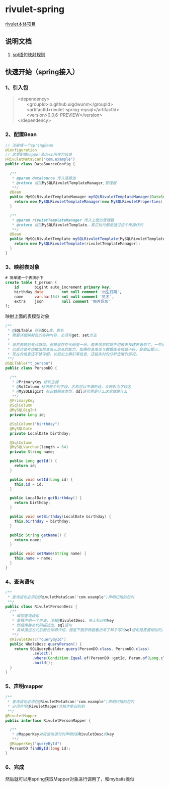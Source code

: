 # rivulet-spring
[rivulet本体项目](https://github.com/uigdwunm/rivulet)
## 说明文档
1. [spl语句映射规则](https://github.com/uigdwunm/rivulet/blob/main/docs/cn/%E4%BD%BF%E7%94%A8%E8%AF%B4%E6%98%8E/sql%E8%AF%AD%E5%8F%A5%E6%98%A0%E5%B0%84%E8%A7%84%E5%88%99.md)
## 快速开始（spring接入）
### 1、引入包
>
>&lt;dependency>\
>&ensp;&ensp;&ensp;&ensp;&lt;groupId>io.github.uigdwunm&lt;/groupId>\
>&ensp;&ensp;&ensp;&ensp;&lt;artifactId>rivulet-spring-mysql&lt;/artifactId>\
>&ensp;&ensp;&ensp;&ensp;&lt;version>0.0.6-PREVIEW&lt;/version>\
>&lt;/dependency>

### 2、配置Bean
```java
// 注册成一个springBean
@Configuration
// 这里配置mapper及desc所在包目录
@RivuletMetaScan("com.example")
public class DataSourceConfig {
    
  /**
   * @param dataSource 传入连接池
   * @return 返回MySQLRivuletTemplateManager,管理器
   **/
  @Bean
  public MySQLRivuletTemplateManager mySQLRivuletTemplateManager(DataSource dataSource) {
    return new MySQLRivuletTemplateManager(new MySQLRivuletProperties(), dataSource);
  }

  /**
   * @param rivuletTemplateManager 传入上面的管理器
   * @return 返回MySQLRivuletTemplate，真正执行都是通过这个来操作的
   **/
  @Bean
  public MySQLRivuletTemplate mySQLRivuletTemplate(MySQLRivuletTemplateManager rivuletTemplateManager) {
    return new MySQLRivuletTemplate(rivuletTemplateManager);
  }
}
```
### 3、映射表对象
``` sql
# 简单建一个表演示下
create table t_person (
    id       bigint auto_increment primary key,
    birthday date        not null comment '出生日期',
    name     varchar(64) not null comment '姓名',
    extra    json        null comment '额外信息'
);
```
映射上面的表模型对象
```java
/**
 * @SQLTable 标识SQL表，表名
 * 需要详细映射表的各种内容，必须有get、set方法
 * 
 * 虽然表映射有点麻烦，但是留存在代码里一份，查表信息时就不用再去找建表语句了，一劳永逸。
 * 以后也会考虑推出检查表元信息的能力，如果检查发现与数据库表信息不符，会做出提示。
 * 现在的信息还不够详细，以后加上索引等信息，还能实时的分析走索引情况。
 **/
@SQLTable("t_person")
public class PersonDO {

  /**
   * @PrimaryKey 标识主键
   * @SqlColumn 标识是个列字段，名称可以不填的话，会映射为字段名
   * @MySQLBigInt 标识数据库类型，ddl语句里是什么这里就是什么
   **/
  @PrimaryKey
  @SqlColumn
  @MySQLBigInt
  private Long id;

  @SqlColumn("birthday")
  @MySQLDate
  private LocalDate birthday;

  @SqlColumn
  @MySQLVarchar(length = 64)
  private String name;

  public Long getId() {
    return id;
  }

  public void setId(Long id) {
    this.id = id;
  }

  public LocalDate getBirthday() {
    return birthday;
  }

  public void setBirthday(LocalDate birthday) {
    this.birthday = birthday;
  }

  public String getName() {
    return name;
  }

  public void setName(String name) {
    this.name = name;
  }
}
```

### 4、查询语句
```java
/**
 * 查询语句必须在@RivuletMetaScan("com.example")声明扫描的包内
 **/
public class RivuletPersonDesc {
  /**
   * 编写查询语句
   * 单独声明一个方法，注解@RivuletDesc，带上标识的key
   * 然后用静态代码描述出，sql语句
   * 具体描述方式后面会详细介绍，但是下面示例能看出来了和手写的sql语句是高度相似的，学习成本极低。
   **/
  @RivuletDesc("queryById")
  public WholeDesc queryPerson() {
    return SQLQueryBuilder.query(PersonDO.class, PersonDO.class)
            .select()
            .where(Condition.Equal.of(PersonDO::getId, Param.of(Long.class, "id")))
            .build();
  }
}
```

### 5、声明mapper
```java
/**
 * 查询语句必须在@RivuletMetaScan("com.example")声明扫描的包内
 * 必须声明@RivuletMapper注解才能识别到
 **/
@RivuletMapper
public interface RivuletPersonMapper {

  /**
   * @MapperKey对应查询语句时声明的@RivuletDesc的key
   **/
  @MapperKey("queryById")
  PersonDO findById(long id);
}
```

### 6、完成
然后就可以用spring获取Mapper对象进行调用了，和mybatis类似